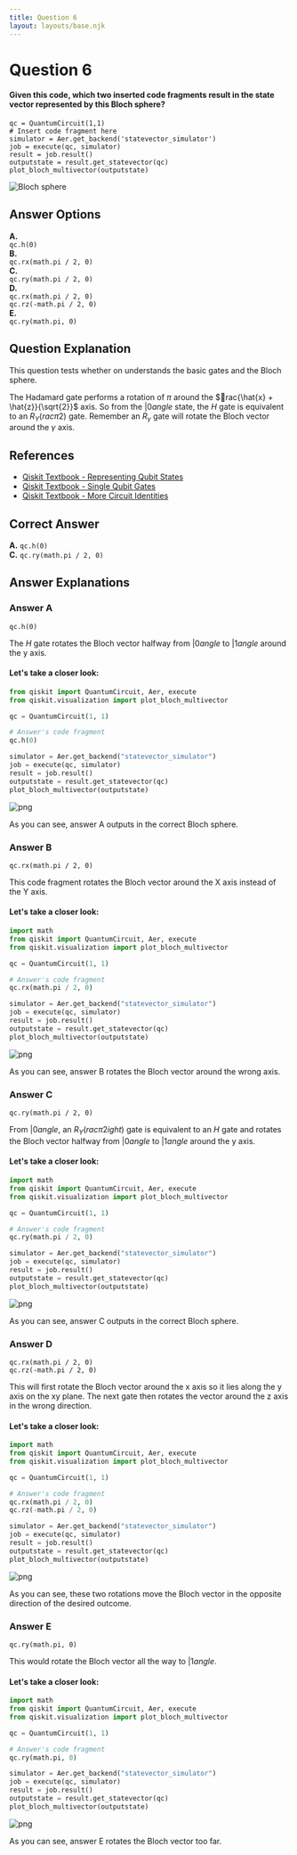 ```yaml
---
title: Question 6
layout: layouts/base.njk
---
```

# Question 6

#### Given this code, which two inserted code fragments result in the state vector represented by this Bloch sphere?

    qc = QuantumCircuit(1,1)
    # Insert code fragment here
    simulator = Aer.get_backend('statevector_simulator')
    job = execute(qc, simulator)
    result = job.result()
    outputstate = result.get_statevector(qc)
    plot_bloch_multivector(outputstate)
    
<img alt="Bloch sphere" src="images/question-6.png" />

## Answer Options

**A.**  
    `qc.h(0)`  
**B.**  
    `qc.rx(math.pi / 2, 0)`  
**C.**  
    `qc.ry(math.pi / 2, 0)`  
**D.**  
    `qc.rx(math.pi / 2, 0)`  
    `qc.rz(-math.pi / 2, 0)`  
**E.**  
    `qc.ry(math.pi, 0)`

## Question Explanation

This question tests whether on understands the basic gates and the Bloch sphere.

The Hadamard gate performs a rotation of $\pi$ around the $rac{\hat{x} + \hat{z}}{\sqrt{2}}$ axis.
So from the $|0angle$ state, the $H$ gate is equivalent to an $R_{Y}(rac{\pi}{2})$ gate.
Remember an $R_{\gamma}$ gate will rotate the Bloch vector around the $\gamma$ axis.

## References

* [Qiskit Textbook - Representing Qubit States](https://qiskit.org/textbook/ch-states/representing-qubit-states.html#bloch-sphere)
* [Qiskit Textbook - Single Qubit Gates](https://qiskit.org/textbook/ch-states/single-qubit-gates.html)
* [Qiskit Textbook - More Circuit Identities](https://qiskit.org/textbook/ch-gates/more-circuit-identities.html)

## Correct Answer

**A.** `qc.h(0)`  
**C.** `qc.ry(math.pi / 2, 0)`

## Answer Explanations

### Answer A

`qc.h(0)`

The $H$ gate rotates the Bloch vector halfway from $|0angle$ to $|1angle$ around the y axis.

#### Let's take a closer look:


```python
from qiskit import QuantumCircuit, Aer, execute
from qiskit.visualization import plot_bloch_multivector

qc = QuantumCircuit(1, 1)

# Answer's code fragment
qc.h(0)

simulator = Aer.get_backend("statevector_simulator")
job = execute(qc, simulator)
result = job.result()
outputstate = result.get_statevector(qc)
plot_bloch_multivector(outputstate)
```




    
![png](Question-06_files/Question-06_11_0.png)
    



As you can see, answer A outputs in the correct Bloch sphere.

### Answer B

`qc.rx(math.pi / 2, 0)`

This code fragment rotates the Bloch vector around the X axis instead of the Y axis.

#### Let's take a closer look:


```python
import math
from qiskit import QuantumCircuit, Aer, execute
from qiskit.visualization import plot_bloch_multivector

qc = QuantumCircuit(1, 1)

# Answer's code fragment
qc.rx(math.pi / 2, 0)

simulator = Aer.get_backend("statevector_simulator")
job = execute(qc, simulator)
result = job.result()
outputstate = result.get_statevector(qc)
plot_bloch_multivector(outputstate)
```




    
![png](Question-06_files/Question-06_15_0.png)
    



As you can see, answer B rotates the Bloch vector around the wrong axis.

### Answer C

`qc.ry(math.pi / 2, 0)`

From $|0angle$, an $R_{Y}\left(rac{\pi}{2}ight)$ gate is equivalent to an $H$ gate and rotates the Bloch vector halfway from $|0angle$ to $|1angle$ around the y axis.

#### Let's take a closer look:


```python
import math
from qiskit import QuantumCircuit, Aer, execute
from qiskit.visualization import plot_bloch_multivector

qc = QuantumCircuit(1, 1)

# Answer's code fragment
qc.ry(math.pi / 2, 0)

simulator = Aer.get_backend("statevector_simulator")
job = execute(qc, simulator)
result = job.result()
outputstate = result.get_statevector(qc)
plot_bloch_multivector(outputstate)
```




    
![png](Question-06_files/Question-06_19_0.png)
    



As you can see, answer C outputs in the correct Bloch sphere.

### Answer D

`qc.rx(math.pi / 2, 0)`  
`qc.rz(-math.pi / 2, 0)`

This will first rotate the Bloch vector around the x axis so it lies along the y axis on the xy plane.
The next gate then rotates the vector around the z axis in the wrong direction.

#### Let's take a closer look:


```python
import math
from qiskit import QuantumCircuit, Aer, execute
from qiskit.visualization import plot_bloch_multivector

qc = QuantumCircuit(1, 1)

# Answer's code fragment
qc.rx(math.pi / 2, 0)
qc.rz(-math.pi / 2, 0)

simulator = Aer.get_backend("statevector_simulator")
job = execute(qc, simulator)
result = job.result()
outputstate = result.get_statevector(qc)
plot_bloch_multivector(outputstate)
```




    
![png](Question-06_files/Question-06_23_0.png)
    



As you can see, these two rotations move the Bloch vector in the opposite direction of the desired outcome.

### Answer E

`qc.ry(math.pi, 0)`

This would rotate the Bloch vector all the way to $|1angle$.

#### Let's take a closer look:


```python
import math
from qiskit import QuantumCircuit, Aer, execute
from qiskit.visualization import plot_bloch_multivector

qc = QuantumCircuit(1, 1)

# Answer's code fragment
qc.ry(math.pi, 0)

simulator = Aer.get_backend("statevector_simulator")
job = execute(qc, simulator)
result = job.result()
outputstate = result.get_statevector(qc)
plot_bloch_multivector(outputstate)
```




    
![png](Question-06_files/Question-06_27_0.png)
    



As you can see, answer E rotates the Bloch vector too far.
